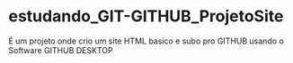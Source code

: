 # estudando_GIT-GITHUB_ProjetoSite
 É um projeto onde crio um site HTML basico e subo pro GITHUB usando o Software GITHUB DESKTOP
